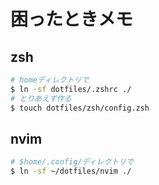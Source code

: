# 困ったときメモ

## zsh

```bash
# homeディレクトリで
$ ln -sf dotfiles/.zshrc ./
# とりあえず作る
$ touch dotfiles/zsh/config.zsh
```

## nvim

```bash
# $home/.config/ディレクトリで
$ ln -sf ~/dotfiles/nvim ./
```
